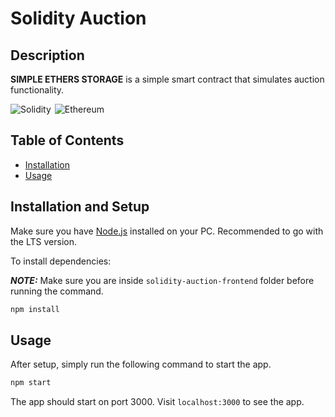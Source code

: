 # Solidity Auction

## Description

**SIMPLE ETHERS STORAGE** is a simple smart contract that simulates auction functionality.

<p style="display:flex;gap:6px;">
    <img alt="Solidity" src="https://img.shields.io/badge/Solidity-%23363636.svg?style=flat-square&logo=solidity&logoColor=white" />   
    <img alt="Ethereum" src="https://img.shields.io/badge/Ethereum-3C3C3D?style=flat-square&logo=Ethereum&logoColor=white" />
</p>

## Table of Contents

- [Installation](#installation-and-setup)
- [Usage](#usage)

## Installation and Setup

Make sure you have [Node.js](https://nodejs.org/en/) installed on your PC. Recommended to go with the LTS version.

To install dependencies:

**_NOTE:_** Make sure you are inside `solidity-auction-frontend` folder before running the command.

```bash
npm install
```

## Usage

After setup, simply run the following command to start the app.

```bash
npm start
```

The app should start on port 3000. Visit `localhost:3000` to see the app.
